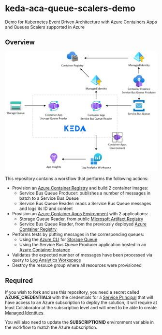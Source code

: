 # keda-aca-queue-scalers-demo

Demo for Kubernetes Event Driven Architecture with Azure Containers Apps and Queues Scalers supported in Azure

## Overview

![Solution Diagram](docs/diagram.png)

This repository contains a workflow that performs the following actions:

- Provision an [Azure Container Registry][acr] and build 2 container images:
  - Service Bus Queue Producer: publishes a number of messages in batch to a Service Bus Queue
  - Service Bus Queue Reader: reads a Service Bus Queue messages and logs its ID and content
- Provision an [Azure Container Apps Environment][aca] with 2 applications:
  - Storage Queue Reader, from public [Microsoft Artifact Registry][mcr]
  - Service Bus Queue Reader, from the previously deployed [Azure Container Registry][acr]
- Performs tests by putting messages in the corresponding queues:
  - Using the [Azure CLI][cli] for [Storage Queue][asq]
  - Using the Service Bus Queue Producer application hosted in an [Azure Container Instance][aci]
- Validates the expected number of messages have been processed via query to [Log Analytics Workspace][law]
- Destroy the resouce group where all resources were provisioned

## Required

If you wish to fork and use this repository, you need a secret called **AZURE_CREDENTIALS** with the credentials for a [Service Principal][sp] that will have access to an Azure subscription to deploy the solution, it will require at least Collaborator at the subscription level and will need to be able to create [Managed Identities][msi].

You will also need to update the **SUBSCRIPTIONID** environment variable in the workflow to match the Azure subscription.

[acr]: https://learn.microsoft.com/en-us/azure/container-registry/
[aca]: https://learn.microsoft.com/en-us/azure/container-apps/
[mcr]: https://mcr.microsoft.com/
[cli]: https://learn.microsoft.com/en-us/cli/azure/
[asq]: https://learn.microsoft.com/en-us/azure/storage/queues/
[aci]: https://learn.microsoft.com/en-us/azure/container-instances/
[law]: https://learn.microsoft.com/en-us/azure/azure-monitor/logs/log-analytics-workspace-overview
[sp]: https://learn.microsoft.com/en-us/cli/azure/ad/sp?view=azure-cli-latest#az-ad-sp-create-for-rbac
[msi]: https://learn.microsoft.com/en-us/azure/active-directory/managed-identities-azure-resources/
